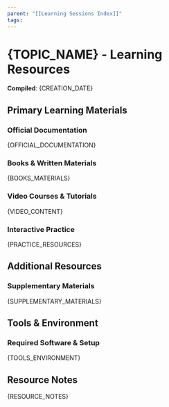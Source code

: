 ```yaml
---
parent: "[[Learning Sessions Index]]"
tags:
---
```


# {TOPIC_NAME} - Learning Resources

**Compiled**: {CREATION_DATE}  

## Primary Learning Materials

### Official Documentation
{OFFICIAL_DOCUMENTATION}

### Books & Written Materials
{BOOKS_MATERIALS}

### Video Courses & Tutorials
{VIDEO_CONTENT}

### Interactive Practice
{PRACTICE_RESOURCES}

## Additional Resources

### Supplementary Materials
{SUPPLEMENTARY_MATERIALS}

## Tools & Environment

### Required Software & Setup
{TOOLS_ENVIRONMENT}

## Resource Notes

{RESOURCE_NOTES}